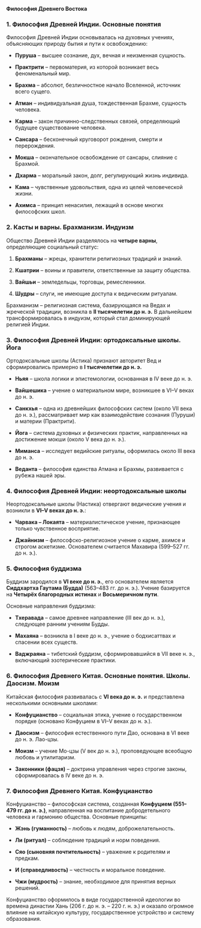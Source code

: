 **Философия Древнего Востока**

### 1. Философия Древней Индии. Основные понятия

Философия Древней Индии основывалась на духовных учениях, объясняющих природу бытия и пути к освобождению:

- **Пуруша** – высшее сознание, дух, вечная и неизменная сущность.
    
- **Практрити** – первоматерия, из которой возникает весь феноменальный мир.
    
- **Брахма** – абсолют, безличностное начало Вселенной, источник всего сущего.
    
- **Атман** – индивидуальная душа, тождественная Брахме, сущность человека.
    
- **Карма** – закон причинно-следственных связей, определяющий будущее существование человека.
    
- **Сансара** – бесконечный круговорот рождения, смерти и перерождения.
    
- **Мокша** – окончательное освобождение от сансары, слияние с Брахмой.
    
- **Дхарма** – моральный закон, долг, регулирующий жизнь индивида.
    
- **Кама** – чувственные удовольствия, одна из целей человеческой жизни.
    
- **Ахимса** – принцип ненасилия, лежащий в основе многих философских школ.
    

### 2. Касты и варны. Брахманизм. Индуизм

Общество Древней Индии разделялось на **четыре варны**, определяющие социальный статус:

1. **Брахманы** – жрецы, хранители религиозных традиций и знаний.
    
2. **Кшатрии** – воины и правители, ответственные за защиту общества.
    
3. **Вайшьи** – земледельцы, торговцы, ремесленники.
    
4. **Шудры** – слуги, не имеющие доступа к ведическим ритуалам.
    

Брахманизм – религиозная система, базирующаяся на Ведах и жреческой традиции, возникла в **II тысячелетии до н. э.** В дальнейшем трансформировалась в индуизм, который стал доминирующей религией Индии.

### 3. Философия Древней Индии: ортодоксальные школы. Йога

Ортодоксальные школы (Астика) признают авторитет Вед и сформировались примерно в **I тысячелетии до н. э.**

- **Ньяя** – школа логики и эпистемологии, основанная в IV веке до н. э.
    
- **Вайшешика** – учение о материальном мире, возникшее в VI–V веках до н. э.
    
- **Санкхья** – одна из древнейших философских систем (около VII века до н. э.), рассматривает мир как взаимодействие сознания (Пуруши) и материи (Практрити).
    
- **Йога** – система духовных и физических практик, направленных на достижение мокши (около V века до н. э.).
    
- **Миманса** – исследует ведийские ритуалы, оформилась около III века до н. э.
    
- **Веданта** – философия единства Атмана и Брахмы, развивается с рубежа нашей эры.
    

### 4. Философия Древней Индии: неортодоксальные школы

Неортодоксальные школы (Настика) отвергают ведические учения и возникли в **VI–V веках до н. э.**:

- **Чарвака – Локаята** – материалистическое учение, признающее только чувственное восприятие.
    
- **Джайнизм** – философско-религиозное учение о карме, ахимсе и строгом аскетизме. Основателем считается Махавира (599–527 гг. до н. э.).
    

### 5. Философия буддизма

Буддизм зародился в **VI веке до н. э.**, его основателем является **Сиддхартха Гаутама (Будда)** (563–483 гг. до н. э.). Учение базируется на **Четырёх благородных истинах** и **Восьмеричном пути**.

Основные направления буддизма:

- **Тхеравада** – самое древнее направление (III век до н. э.), следующее ранним учениям Будды.
    
- **Махаяна** – возникла в I веке до н. э., учение о бодхисаттвах и спасении всех существ.
    
- **Ваджраяна** – тибетский буддизм, сформировавшийся в VII веке н. э., включающий эзотерические практики.
    

### 6. Философия Древнего Китая. Основные понятия. Школы. Даосизм. Моизм

Китайская философия развивалась с **VI века до н. э.** и представлена несколькими основными школами:

- **Конфуцианство** – социальная этика, учение о государственном порядке (основано Конфуцием в VI–V веках до н. э.).
    
- **Даосизм** – философия естественного пути Дао, основана в VI веке до н. э. Лао-цзы.
    
- **Моизм** – учение Мо-цзы (V век до н. э.), проповедующее всеобщую любовь и утилитаризм.
    
- **Законники (фацзя)** – доктрина управления через строгие законы, сформировалась в IV веке до н. э.
    

### 7. Философия Древнего Китая. Конфуцианство

Конфуцианство – философская система, созданная **Конфуцием (551–479 гг. до н. э.)**, направленная на воспитание добродетельного человека и гармонию общества. Основные принципы:

- **Жэнь (гуманность)** – любовь к людям, доброжелательность.
    
- **Ли (ритуал)** – соблюдение традиций и норм поведения.
    
- **Сяо (сыновняя почтительность)** – уважение к родителям и предкам.
    
- **И (справедливость)** – честность и моральное поведение.
    
- **Чжи (мудрость)** – знание, необходимое для принятия верных решений.
    

Конфуцианство оформилось в виде государственной идеологии во времена династии Хань (206 г. до н. э. – 220 г. н. э.) и оказало огромное влияние на китайскую культуру, государственное устройство и систему образования.